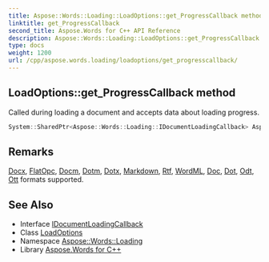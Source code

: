 ```yaml
---
title: Aspose::Words::Loading::LoadOptions::get_ProgressCallback method
linktitle: get_ProgressCallback
second_title: Aspose.Words for C++ API Reference
description: Aspose::Words::Loading::LoadOptions::get_ProgressCallback method. Called during loading a document and accepts data about loading progress in C++.
type: docs
weight: 1200
url: /cpp/aspose.words.loading/loadoptions/get_progresscallback/
---
```

## LoadOptions::get_ProgressCallback method


Called during loading a document and accepts data about loading progress.

```cpp
System::SharedPtr<Aspose::Words::Loading::IDocumentLoadingCallback> Aspose::Words::Loading::LoadOptions::get_ProgressCallback() const
```

## Remarks


[Docx](../../../aspose.words/loadformat/), [FlatOpc](../../../aspose.words/loadformat/), [Docm](../../../aspose.words/loadformat/), [Dotm](../../../aspose.words/loadformat/), [Dotx](../../../aspose.words/loadformat/), [Markdown](../../../aspose.words/loadformat/), [Rtf](../../../aspose.words/loadformat/), [WordML](../../../aspose.words/loadformat/), [Doc](../../../aspose.words/loadformat/), [Dot](../../../aspose.words/loadformat/), [Odt](../../../aspose.words/loadformat/), [Ott](../../../aspose.words/loadformat/) formats supported. 
## See Also

* Interface [IDocumentLoadingCallback](../../idocumentloadingcallback/)
* Class [LoadOptions](../)
* Namespace [Aspose::Words::Loading](../../)
* Library [Aspose.Words for C++](../../../)
